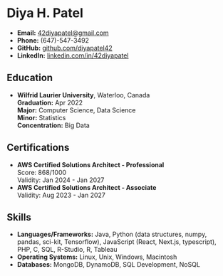 # Diya H. Patel

- **Email:** 42diyapatel@gmail.com
- **Phone:** (647)-547-3492
- **GitHub:** [github.com/diyapatel42](https://github.com/diyapatel42)
- **LinkedIn:** [linkedin.com/in/42diyapatel](https://www.linkedin.com/in/42diyapatel)

## Education

- **Wilfrid Laurier University**, Waterloo, Canada  
  **Graduation:** Apr 2022  
  **Major:** Computer Science, Data Science  
  **Minor:** Statistics  
  **Concentration:** Big Data

## Certifications

- **AWS Certified Solutions Architect - Professional**  
  Score: 868/1000  
  Validity: Jan 2024 - Jan 2027
- **AWS Certified Solutions Architect - Associate**  
  Validity: Aug 2023 - Jan 2027

## Skills

- **Languages/Frameworks:** Java, Python (data structures, numpy, pandas, sci-kit, Tensorflow), JavaScript (React, Next.js, typescript), PHP, C, SQL, R-Studio, R, Tableau
- **Operating Systems:** Linux, Unix, Windows, Macintosh
- **Databases:** MongoDB, DynamoDB, SQL Development, NoSQL
